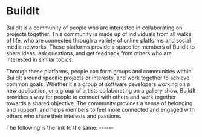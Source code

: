 # BuildIt

BuildIt is a community of people who are interested in collaborating on projects together. This community is made up of individuals from all walks of life, who are connected through a variety of online platforms and social media networks. These platforms provide a space for members of BuildIt to share ideas, ask questions, and get feedback from others who are interested in similar topics. 

Through these platforms, people can form groups and communities within BuildIt around specific projects or interests, and work together to achieve common goals. Whether it's a group of software developers working on a new application, or a group of artists collaborating on a gallery show, BuildIt provides a way for people to connect with others and work together towards a shared objective. The community provides a sense of belonging and support, and helps members to feel more connected and engaged with others who share their interests and passions.

The following is the link to the same: ------